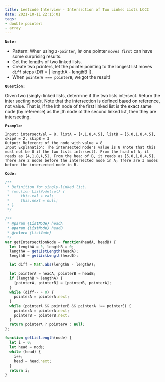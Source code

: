 ```yaml
---
title: Leetcode Interview - Intersection of Two Linked Lists LCCI
date: 2021-10-11 22:15:01
tags:
- double pointers
- array
---
```

**`Note:`**
- Pattern: When using `2-pointer`, let one pointer `moves first` can have some surprising results.
- Get the lengths of two linked lists.
- Create two pointers, let the pointer pointing to the longest list moves `diff` steps (Diff = | lengthA - lengthB |).
- When `pointerA === pointerB`, we got the result!


**`Question:`**

Given two (singly) linked lists, determine if the two lists intersect. Return the inter­ secting node. Note that the intersection is defined based on reference, not value. That is, if the kth node of the first linked list is the exact same node (by reference) as the jth node of the second linked list, then they are intersecting.

**`Example:`**
```
Input: intersectVal = 8, listA = [4,1,8,4,5], listB = [5,0,1,8,4,5], skipA = 2, skipB = 3
Output: Reference of the node with value = 8
Input Explanation: The intersected node's value is 8 (note that this must not be 0 if the two lists intersect). From the head of A, it reads as [4,1,8,4,5]. From the head of B, it reads as [5,0,1,8,4,5]. There are 2 nodes before the intersected node in A; There are 3 nodes before the intersected node in B.
```

**`Code:`**
```javascript
/**
 * Definition for singly-linked list.
 * function ListNode(val) {
 *     this.val = val;
 *     this.next = null;
 * }
 */

/**
 * @param {ListNode} headA
 * @param {ListNode} headB
 * @return {ListNode}
 */
var getIntersectionNode = function(headA, headB) {
  let lengthA = 0, lengthB = 0;
  lengthA = getListLength(headA);
  lengthB = getListLength(headB);

  let diff = Math.abs(lengthB - lengthA);

  let pointerA = headA, pointerB = headB;
  if (lengthB > lengthA) {
    [pointerA, pointerB] = [pointerB, pointerA];
  }
  while (diff-- > 0) {
    pointerA = pointerA.next;
  }
  while (pointerA && pointerB && pointerA !== pointerB) {
    pointerA = pointerA.next;
    pointerB = pointerB.next;
  }
  return pointerA ? pointerA : null;
};

function getListLength(node) {
  let i = 0;
  let head = node;
  while (head) {
    i++;
    head = head.next;
  }
  return i;
}
```